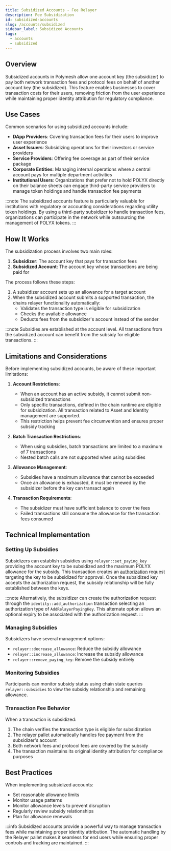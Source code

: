 ```yaml
---
title: Subsidized Accounts - Fee Relayer
description: Fee Subsidization
id: subsidized-accounts
slug: /accounts/subsidized
sidebar_label: Subsidized Accounts
tags:
  - accounts
  - subsidized
---
```


## Overview

Subsidized accounts in Polymesh allow one account key (the subsidizer) to pay both network transaction fees and protocol fees on behalf of another account key (the subsidized). This feature enables businesses to cover transaction costs for their users, removing friction from the user experience while maintaining proper identity attribution for regulatory compliance.

## Use Cases

Common scenarios for using subsidized accounts include:

- **DApp Providers**: Covering transaction fees for their users to improve user experience
- **Asset Issuers**: Subsidizing operations for their investors or service providers
- **Service Providers**: Offering fee coverage as part of their service package
- **Corporate Entities**: Managing internal operations where a central account pays for multiple department activities
- **Institutional Users**: Organizations that prefer not to hold POLYX directly on their balance sheets can engage third-party service providers to manage token holdings and handle transaction fee payments

:::note
The subsidized accounts feature is particularly valuable for institutions with regulatory or accounting considerations regarding utility token holdings. By using a third-party subsidizer to handle transaction fees, organizations can participate in the network while outsourcing the management of POLYX tokens.
:::

## How It Works

The subsidization process involves two main roles:

1. **Subsidizer**: The account key that pays for transaction fees
2. **Subsidized Account**: The account key whose transactions are being paid for

The process follows these steps:

1. A subsidizer account sets up an allowance for a target account
2. When the subsidized account submits a supported transaction, the chains relayer functionality automatically:
   - Validates the transaction type is eligible for subsidization
   - Checks the available allowance
   - Deducts fees from the subsidizer's account instead of the sender

:::note
Subsidies are established at the account level. All transactions from the subsidized account can benefit from the subsidy for eligible transactions.
:::

## Limitations and Considerations

Before implementing subsidized accounts, be aware of these important limitations:

1. **Account Restrictions**:

   - When an account has an active subsidy, it cannot submit non-subsidized transactions
   - Only specific transactions, defined in the chain runtime are eligible for subsidization. All transaction related to Asset and Identity management are supported.
   - This restriction helps prevent fee circumvention and ensures proper subsidy tracking

2. **Batch Transaction Restrictions**:

   - When using subsidies, batch transactions are limited to a maximum of 7 transactions
   - Nested batch calls are not supported when using subsidies

3. **Allowance Management**:

   - Subsidies have a maximum allowance that cannot be exceeded
   - Once an allowance is exhausted, it must be renewed by the subsidizer before the key can transact again

4. **Transaction Requirements**:
   - The subsidizer must have sufficient balance to cover the fees
   - Failed transactions still consume the allowance for the transaction fees consumed

## Technical Implementation

### Setting Up Subsidies

Subsidizers can establish subsidies using `relayer::set_paying_key` providing the account key to be subsidized and the maximum POLYX allowance for the subsidy. This transaction creates an [authorization](/authorizations) request targeting the key to be subsidized for approval. Once the subsidized key accepts the authorization request, the subsidy relationship will be fully established between the keys.

:::note
Alternatively, the subsidizer can create the authorization request through the `identity::add_authorization` transaction selecting an authorization type of `AddRelayerPayingKey`. This alternate option allows an optional expiry to be associated with the authorization request.
:::

### Managing Subsidies

Subsidizers have several management options:

- `relayer::decrease_allowance`: Reduce the subsidy allowance
- `relayer::increase_allowance`: Increase the subsidy allowance
- `relayer::remove_paying_key`: Remove the subsidy entirely

### Monitoring Subsidies

Participants can monitor subsidy status using chain state queries `relayer::subsidies` to view the subsidy relationship and remaining allowance.

### Transaction Fee Behavior

When a transaction is subsidized:

1. The chain verifies the transaction type is eligible for subsidization
2. The relayer pallet automatically handles fee payment from the subsidizer's account
3. Both network fees and protocol fees are covered by the subsidy
4. The transaction maintains its original identity attribution for compliance purposes

## Best Practices

When implementing subsidized accounts:

- Set reasonable allowance limits
- Monitor usage patterns
- Monitor allowance levels to prevent disruption
- Regularly review subsidy relationships
- Plan for allowance renewals

:::info
Subsidized accounts provide a powerful way to manage transaction fees while maintaining proper identity attribution. The automatic handling by the Relayer pallet makes it seamless for end users while ensuring proper controls and tracking are maintained.
:::
